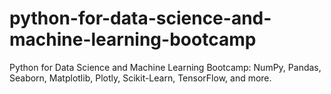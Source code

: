 # python-for-data-science-and-machine-learning-bootcamp
Python for Data Science and Machine Learning Bootcamp: NumPy, Pandas, Seaborn, Matplotlib, Plotly, Scikit-Learn, TensorFlow, and more.
